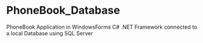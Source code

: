 # PhoneBook_Database
PhoneBook Application in WindowsForms C# .NET Framework connected to a local Database using SQL Server
